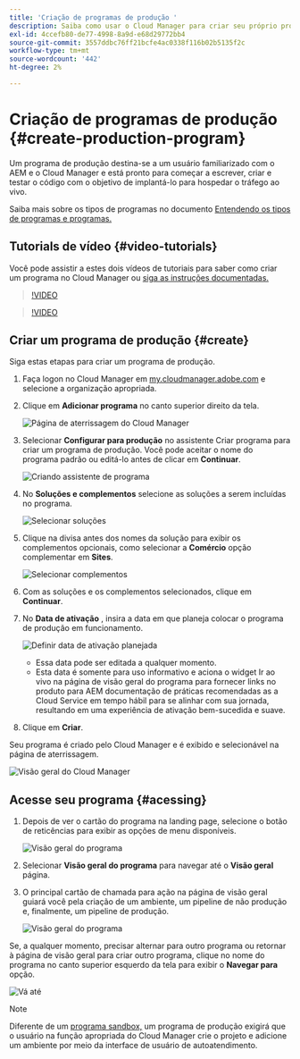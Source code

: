 ```yaml
---
title: 'Criação de programas de produção '
description: Saiba como usar o Cloud Manager para criar seu próprio programa de produção para hospedar o tráfego ao vivo.
exl-id: 4ccefb80-de77-4998-8a9d-e68d29772bb4
source-git-commit: 3557ddbc76ff21bcfe4ac0338f116b02b5135f2c
workflow-type: tm+mt
source-wordcount: '442'
ht-degree: 2%

---
```



# Criação de programas de produção {#create-production-program}

Um programa de produção destina-se a um usuário familiarizado com o AEM e o Cloud Manager e está pronto para começar a escrever, criar e testar o código com o objetivo de implantá-lo para hospedar o tráfego ao vivo.

Saiba mais sobre os tipos de programas no documento [Entendendo os tipos de programas e programas.](program-types.md)

## Tutorials de vídeo {#video-tutorials}

Você pode assistir a estes dois vídeos de tutoriais para saber como criar um programa no Cloud Manager ou [siga as instruções documentadas.](#create)

>[!VIDEO](https://video.tv.adobe.com/v/334953)

>[!VIDEO](https://video.tv.adobe.com/v/334954)

## Criar um programa de produção {#create}

Siga estas etapas para criar um programa de produção.

1. Faça logon no Cloud Manager em [my.cloudmanager.adobe.com](https://my.cloudmanager.adobe.com/) e selecione a organização apropriada.

1. Clique em **Adicionar programa** no canto superior direito da tela.

   ![Página de aterrissagem do Cloud Manager](assets/first_timelogin1.png)

1. Selecionar **Configurar para produção** no assistente Criar programa para criar um programa de produção. Você pode aceitar o nome do programa padrão ou editá-lo antes de clicar em **Continuar**.

   ![Criando assistente de programa](assets/create-prod1.png)

1. No **Soluções e complementos** selecione as soluções a serem incluídas no programa.

   ![Selecionar soluções](assets/setup-prod-select.png)

1. Clique na divisa antes dos nomes da solução para exibir os complementos opcionais, como selecionar a **Comércio** opção complementar em **Sites**.

   ![Selecionar complementos](assets/setup-prod-commerce.png)

1. Com as soluções e os complementos selecionados, clique em **Continuar**.

1. No **Data de ativação** , insira a data em que planeja colocar o programa de produção em funcionamento.

   ![Definir data de ativação planejada](assets/setup-go-live.png)

   * Essa data pode ser editada a qualquer momento.
   * Esta data é somente para uso informativo e aciona o widget Ir ao vivo na página de visão geral do programa para fornecer links no produto para AEM documentação de práticas recomendadas as a Cloud Service em tempo hábil para se alinhar com sua jornada, resultando em uma experiência de ativação bem-sucedida e suave.

1. Clique em **Criar**.

Seu programa é criado pelo Cloud Manager e é exibido e selecionável na página de aterrissagem.

![Visão geral do Cloud Manager](assets/navigate-cm.png)

## Acesse seu programa {#acessing}

1. Depois de ver o cartão do programa na landing page, selecione o botão de reticências para exibir as opções de menu disponíveis.

   ![Visão geral do programa](assets/program-overview.png)

1. Selecionar **Visão geral do programa** para navegar até o **Visão geral** página.

1. O principal cartão de chamada para ação na página de visão geral guiará você pela criação de um ambiente, um pipeline de não produção e, finalmente, um pipeline de produção.

   ![Visão geral do programa](assets/set-up-prod5.png)

Se, a qualquer momento, precisar alternar para outro programa ou retornar à página de visão geral para criar outro programa, clique no nome do programa no canto superior esquerdo da tela para exibir o **Navegar para** opção.

![Vá até](assets/create-program-a1.png)

>[!NOTE]
>
>Diferente de um [programa sandbox,](introduction-sandbox-programs.md#auto-creation) um programa de produção exigirá que o usuário na função apropriada do Cloud Manager crie o projeto e adicione um ambiente por meio da interface de usuário de autoatendimento.
